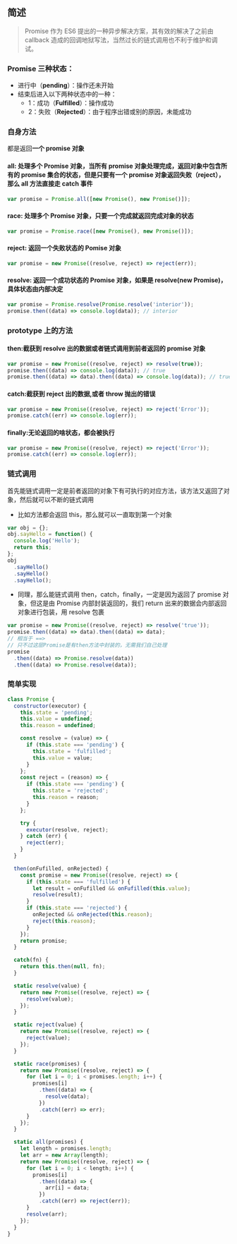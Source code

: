 ## 简述

> Promise 作为 ES6 提出的一种异步解决方案，其有效的解决了之前由 callback 造成的回调地狱写法，当然过长的链式调用也不利于维护和调试。

### Promise 三种状态：

- 进行中（**pending**）：操作还未开始
- 结束后进入以下两种状态中的一种：
  - 1：成功（**Fulfilled**）：操作成功
  - 2：失败（**Rejected**）：由于程序出错或别的原因，未能成功

### 自身方法

都是返回**一个 promise 对象**

#### all: 处理多个 Promise 对象，当所有 promise 对象处理完成，返回对象中包含所有的 promise 集合的状态，但是只要有一个 promise 对象返回失败（reject），那么 all 方法直接走 catch 事件

```js
var promise = Promise.all([new Promise(), new Promise()]);
```

#### race: 处理多个 Promise 对象，只要一个完成就返回完成对象的状态

```js
var promise = Promise.race([new Promise(), new Promise()]);
```

#### reject: 返回一个失败状态的 Pomise 对象

```js
var promise = new Promise((resolve, reject) => reject(err));
```

#### resolve: 返回一个成功状态的 Promise 对象，如果是 resolve(new Promise)，具体状态由内部决定

```js
var promise = Promise.resolve(Promise.resolve('interior'));
promise.then((data) => console.log(data)); // interior
```

### prototype 上的方法

#### then:截获到 resolve 出的数据或者链式调用到前者返回的 promise 对象

```js
var promise = new Promise((resolve, reject) => resolve(true));
promise.then((data) => console.log(data)); // true
promise.then((data) => data).then((data) => console.log(data)); // true
```

#### catch:截获到 reject 出的数据,或者 throw 抛出的错误

```js
var promise = new Promise((resolve, reject) => reject('Error'));
promise.catch((err) => console.log(err));
```

#### finally:无论返回的啥状态，都会被执行

```js
var promise = new Promise((resolve, reject) => reject('Error'));
promise.catch((err) => console.log(err));
```

### 链式调用

首先能链式调用一定是前者返回的对象下有可执行的对应方法，该方法又返回了对象，然后就可以不断的链式调用

- 比如方法都会返回 this，那么就可以一直取到第一个对象

```js
var obj = {};
obj.sayHello = function() {
  console.log('Hello');
  return this;
};
obj
  .sayHello()
  .sayHello()
  .sayHello();
```

- 同理，那么能链式调用 then，catch，finally，一定是因为返回了 promise 对象，但这是由 Promise 内部封装返回的，我们 return 出来的数据会内部返回对象进行包装，用 resolve 包裹

```js
var promise = new Promise((resolve, reject) => resolve('true'));
promise.then((data) => data).then((data) => data);
// 相当于 ==>
// 只不过这层Promise是有then方法中封装的，无需我们自己处理
promise
  .then((data) => Promise.resolve(data))
  .then((data) => Promise.resolve(data));
```

### 简单实现

```js
class Promise {
  constructor(executor) {
    this.state = 'pending';
    this.value = undefined;
    this.reason = undefined;

    const resolve = (value) => {
      if (this.state === 'pending') {
        this.state = 'fulfilled';
        this.value = value;
      }
    };
    const reject = (reason) => {
      if (this.state === 'pending') {
        this.state = 'rejected';
        this.reason = reason;
      }
    };

    try {
      executor(resolve, reject);
    } catch (err) {
      reject(err);
    }
  }

  then(onFufilled, onRejected) {
    const promise = new Promise((resolve, reject) => {
      if (this.state === 'fulfilled') {
        let result = onFufilled && onFufilled(this.value);
        resolve(result);
      }
      if (this.state === 'rejected') {
        onRejected && onRejected(this.reason);
        reject(this.reason);
      }
    });
    return promise;
  }

  catch(fn) {
    return this.then(null, fn);
  }

  static resolve(value) {
    return new Promise((resolve, reject) => {
      resolve(value);
    });
  }

  static reject(value) {
    return new Promise((resolve, reject) => {
      reject(value);
    });
  }

  static race(promises) {
    return new Promise((resolve, reject) => {
      for (let i = 0; i < promises.length; i++) {
        promises[i]
          .then((data) => {
            resolve(data);
          })
          .catch((err) => err);
      }
    });
  }

  static all(promises) {
    let length = promises.length;
    let arr = new Array(length);
    return new Promise((resolve, reject) => {
      for (let i = 0; i < length; i++) {
        promises[i]
          .then((data) => {
            arr[i] = data;
          })
          .catch((err) => reject(err));
      }
      resolve(arr);
    });
  }
}
```
